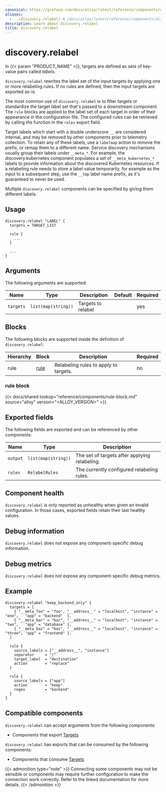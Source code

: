 ```yaml
---
canonical: https://grafana.com/docs/alloy/latest/reference/components/discovery/discovery.relabel/
aliases:
  - ../discovery.relabel/ # /docs/alloy/latest/reference/components/discovery.relabel/
description: Learn about discovery.relabel
title: discovery.relabel
---
```


# discovery.relabel

In {{< param "PRODUCT_NAME" >}}, targets are defined as sets of key-value pairs called _labels_.

`discovery.relabel` rewrites the label set of the input targets by applying one or more relabeling rules.
If no rules are defined, then the input targets are exported as-is.

The most common use of `discovery.relabel` is to filter targets or standardize the target label set that's passed to a downstream component.
The `rule` blocks are applied to the label set of each target in order of their appearance in the configuration file.
The configured rules can be retrieved by calling the function in the `rules` export field.

Target labels which start with a double underscore `__` are considered internal, and may be removed by other components prior to telemetry collection.
To retain any of these labels, use a `labelmap` action to remove the prefix, or remap them to a different name.
Service discovery mechanisms usually group their labels under `__meta_*`.
For example, the discovery.kubernetes component populates a set of `__meta_kubernetes_*` labels to provide information about the discovered Kubernetes resources.
If a relabeling rule needs to store a label value temporarily, for example as the input to a subsequent step, use the `__tmp` label name prefix, as it's guaranteed to never be used.

Multiple `discovery.relabel` components can be specified by giving them different labels.

## Usage

```alloy
discovery.relabel "LABEL" {
  targets = TARGET_LIST

  rule {
    ...
  }

  ...
}
```

## Arguments

The following arguments are supported:

Name      | Type                | Description        | Default | Required
----------|---------------------|--------------------|---------|---------
`targets` | `list(map(string))` | Targets to relabel |         | yes

## Blocks

The following blocks are supported inside the definition of
`discovery.relabel`:

Hierarchy | Block    | Description                           | Required
----------|----------|---------------------------------------|---------
rule      | [rule][] | Relabeling rules to apply to targets. | no

[rule]: #rule-block

### rule block

{{< docs/shared lookup="reference/components/rule-block.md" source="alloy" version="<ALLOY_VERSION>" >}}

## Exported fields

The following fields are exported and can be referenced by other components:

Name     | Type                | Description
---------|---------------------|----------------------------------------------
`output` | `list(map(string))` | The set of targets after applying relabeling.
`rules`  | `RelabelRules`      | The currently configured relabeling rules.

## Component health

`discovery.relabel` is only reported as unhealthy when given an invalid configuration.
In those cases, exported fields retain their last healthy values.

## Debug information

`discovery.relabel` does not expose any component-specific debug information.

## Debug metrics

`discovery.relabel` does not expose any component-specific debug metrics.

## Example

```alloy
discovery.relabel "keep_backend_only" {
  targets = [
    { "__meta_foo" = "foo", "__address__" = "localhost", "instance" = "one",   "app" = "backend"  },
    { "__meta_bar" = "bar", "__address__" = "localhost", "instance" = "two",   "app" = "database" },
    { "__meta_baz" = "baz", "__address__" = "localhost", "instance" = "three", "app" = "frontend" },
  ]

  rule {
    source_labels = ["__address__", "instance"]
    separator     = "/"
    target_label  = "destination"
    action        = "replace"
  }

  rule {
    source_labels = ["app"]
    action        = "keep"
    regex         = "backend"
  }
}
```

<!-- START GENERATED COMPATIBLE COMPONENTS -->

## Compatible components

`discovery.relabel` can accept arguments from the following components:

- Components that export [Targets](../../../compatibility/#targets-exporters)

`discovery.relabel` has exports that can be consumed by the following components:

- Components that consume [Targets](../../../compatibility/#targets-consumers)

{{< admonition type="note" >}}
Connecting some components may not be sensible or components may require further configuration to make the connection work correctly.
Refer to the linked documentation for more details.
{{< /admonition >}}

<!-- END GENERATED COMPATIBLE COMPONENTS -->
